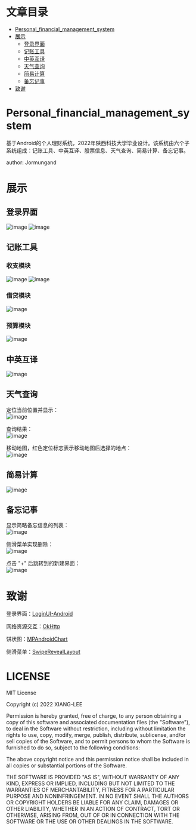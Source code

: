 # 文章目录
- [Personal_financial_management_system](#Personal_financial_management_system)
- [展示](#展示)
  - [登录界面](#登录界面)
  - [记账工具](#记账工具)
  - [中英互译](#中英互译)
  - [天气查询](#天气查询)
  - [简易计算](#简易计算)
  - [备忘记事](#备忘记事)
- [致谢](#致谢)


# Personal_financial_management_system
基于Android的个人理财系统，2022年陕西科技大学毕业设计。该系统由六个子系统组成：记账工具、中英互译、股票信息、天气查询、简易计算、备忘记事。

author: Jormungand

# 展示
## 登录界面
![image](https://user-images.githubusercontent.com/71392262/173727558-4222483e-eb07-4787-8d96-36a66800f495.png)
![image](https://user-images.githubusercontent.com/71392262/173728160-5f3e8196-ab33-4253-a5ad-68949e6d94ec.png)

## 记账工具
### 收支模块
![image](https://user-images.githubusercontent.com/71392262/173728402-cd845eea-5639-4062-a33f-50b448d9d632.png)
![image](https://user-images.githubusercontent.com/71392262/173728440-97b2fa65-5fff-46b8-9038-8b2e2ece507b.png)

### 借贷模块
![image](https://user-images.githubusercontent.com/71392262/173729230-6cd3d96c-5cf6-40f8-9b23-f594bc059672.png)

### 预算模块
![image](https://user-images.githubusercontent.com/71392262/173749182-5f4e75ce-2d6b-455a-848b-e89c58716512.png)

## 中英互译
![image](https://user-images.githubusercontent.com/71392262/173751095-662428de-afd1-4061-8992-299ecf1aad08.png)

## 天气查询
定位当前位置并显示：  
![image](https://user-images.githubusercontent.com/71392262/173747627-972f6c50-bc5f-404c-8619-ef2779fdb8eb.png)

查询结果：  
![image](https://user-images.githubusercontent.com/71392262/173752051-2577fe10-cc01-460e-8722-adc947747d81.png)

移动地图，红色定位标志表示移动地图后选择的地点：  
![image](https://user-images.githubusercontent.com/71392262/173747756-f9b5014f-133a-4718-87c5-0f30d1cb9feb.png)

## 简易计算
![image](https://user-images.githubusercontent.com/71392262/173747902-d8f9dd85-ced5-45c2-9081-f9132e7d885d.png)

## 备忘记事
显示简略备忘信息的列表：  
![image](https://user-images.githubusercontent.com/71392262/173753952-e1808b99-c574-4fcb-927b-00d8e40dd9d5.png)

侧滑菜单实现删除：  
![image](https://user-images.githubusercontent.com/71392262/173752533-7614c5f1-1c05-4adf-a1ef-b8353c9cb672.png)

点击 "+" 后跳转到的新建界面：  
![image](https://user-images.githubusercontent.com/71392262/173752573-e5f95810-12bb-4fb2-914f-d4b75a70b8f6.png)

# 致谢

登录界面：[LoginUI-Android](https://github.com/Shashank02051997/LoginUI-Android)

网络资源交互：[OkHttp](https://github.com/square/okhttp)

饼状图：[MPAndroidChart](https://github.com/PhilJay/MPAndroidChart)

侧滑菜单：[SwipeRevealLayout](https://github.com/chthai64/SwipeRevealLayout)

# LICENSE
MIT License

Copyright (c) 2022 XIANG-LEE

Permission is hereby granted, free of charge, to any person obtaining a copy
of this software and associated documentation files (the "Software"), to deal
in the Software without restriction, including without limitation the rights
to use, copy, modify, merge, publish, distribute, sublicense, and/or sell
copies of the Software, and to permit persons to whom the Software is
furnished to do so, subject to the following conditions:

The above copyright notice and this permission notice shall be included in all
copies or substantial portions of the Software.

THE SOFTWARE IS PROVIDED "AS IS", WITHOUT WARRANTY OF ANY KIND, EXPRESS OR
IMPLIED, INCLUDING BUT NOT LIMITED TO THE WARRANTIES OF MERCHANTABILITY,
FITNESS FOR A PARTICULAR PURPOSE AND NONINFRINGEMENT. IN NO EVENT SHALL THE
AUTHORS OR COPYRIGHT HOLDERS BE LIABLE FOR ANY CLAIM, DAMAGES OR OTHER
LIABILITY, WHETHER IN AN ACTION OF CONTRACT, TORT OR OTHERWISE, ARISING FROM,
OUT OF OR IN CONNECTION WITH THE SOFTWARE OR THE USE OR OTHER DEALINGS IN THE
SOFTWARE.
